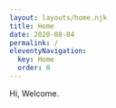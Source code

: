 ```yaml
---
layout: layouts/home.njk
title: Home
date: 2020-08-04
permalink: /
eleventyNavigation:
  key: Home
  order: 0
---
```


Hi, Welcome.
